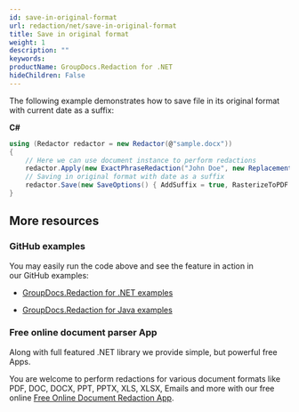 ```yaml
---
id: save-in-original-format
url: redaction/net/save-in-original-format
title: Save in original format
weight: 1
description: ""
keywords: 
productName: GroupDocs.Redaction for .NET
hideChildren: False
---
```

The following example demonstrates how to save file in its original format with current date as a suffix:

**C#**

```csharp
using (Redactor redactor = new Redactor(@"sample.docx"))
{
    // Here we can use document instance to perform redactions
    redactor.Apply(new ExactPhraseRedaction("John Doe", new ReplacementOptions("[personal]")));
    // Saving in original format with date as a suffix
    redactor.Save(new SaveOptions() { AddSuffix = true, RasterizeToPDF = false, RedactedFileSuffix = DateTime.Now.ToShortDateString() });
}
```

## More resources

### GitHub examples

You may easily run the code above and see the feature in action in our GitHub examples:

*   [GroupDocs.Redaction for .NET examples](https://github.com/groupdocs-redaction/GroupDocs.Redaction-for-.NET)
    
*   [GroupDocs.Redaction for Java examples](https://github.com/groupdocs-redaction/GroupDocs.Redaction-for-Java)
    

### Free online document parser App

Along with full featured .NET library we provide simple, but powerful free Apps.

You are welcome to perform redactions for various document formats like PDF, DOC, DOCX, PPT, PPTX, XLS, XLSX, Emails and more with our free online [Free Online Document Redaction App](https://products.groupdocs.app/redaction).
